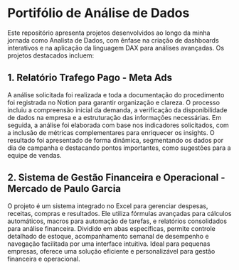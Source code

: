 # Portifólio de Análise de Dados

 Este repositório apresenta projetos desenvolvidos ao longo da minha jornada como Analista de Dados, com ênfase na criação de dashboards interativos e na aplicação da linguagem DAX para análises avançadas. Os projetos destacados incluem:

## 1. Relatório Trafego Pago - Meta Ads
A análise solicitada foi realizada e toda a documentação do procedimento foi registrada no Notion para garantir organização e clareza. O processo incluiu a compreensão inicial da demanda, a verificação da disponibilidade de dados na empresa e a estruturação das informações necessárias. Em seguida, a análise foi elaborada com base nos indicadores solicitados, com a inclusão de métricas complementares para enriquecer os insights. O resultado foi apresentado de forma dinâmica, segmentando os dados por dia de campanha e destacando pontos importantes, como sugestões para a equipe de vendas.

## 2. Sistema de Gestão Financeira e Operacional - Mercado de Paulo Garcia
O projeto é um sistema integrado no Excel para gerenciar despesas, receitas, compras e resultados. Ele utiliza fórmulas avançadas para cálculos automáticos, macros para automação de tarefas, e relatórios consolidados para análise financeira. Dividido em abas específicas, permite controle detalhado de estoque, acompanhamento semanal de desempenho e navegação facilitada por uma interface intuitiva. Ideal para pequenas empresas, oferece uma solução eficiente e personalizável para gestão financeira e operacional.
